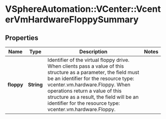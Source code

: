 # VSphereAutomation::VCenter::VcenterVmHardwareFloppySummary

## Properties
Name | Type | Description | Notes
------------ | ------------- | ------------- | -------------
**floppy** | **String** | Identifier of the virtual floppy drive. When clients pass a value of this structure as a parameter, the field must be an identifier for the resource type: vcenter.vm.hardware.Floppy. When operations return a value of this structure as a result, the field will be an identifier for the resource type: vcenter.vm.hardware.Floppy. | 


